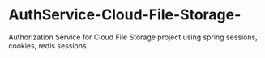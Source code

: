 # AuthService-Cloud-File-Storage-
Authorization Service for Cloud File Storage project using spring sessions, cookies, redis sessions.
